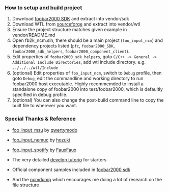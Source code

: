 ### How to setup and build project

1. Download [foobar2000 SDK](https://www.foobar2000.org/SDK) and extract into vendor/sdk
2. Download WTL from [sourceforge](https://sourceforge.net/projects/wtl/) and extract into vendor/wtl
3. Ensure the project structure matches given example in vendor/README.md
4. Open fb2k_ncm.sln, there should be a main project (`foo_input_ncm`) and dependency projects listed (`pfc`, `foobar2000_SDK`, `foobar2000_sdk_helpers`, `foobar2000_component_client`).
5. Edit properties of `foobar2000_sdk_helpers`, goto `C/C++ -> General -> Additional Include Directories`, add wtl include directory. e.g. `../../../wtl/Include`
6. (optional) Edit properties of `foo_input_ncm`, switch to `Debug` profile, then goto `Debug`, edit the commandline and working directory to run foobar2000 host executable. Highly recommemded to install a standalone copy of foobar2000 into test/foobar2000, which is defaultly specified in debug profile.
7. (optional) You can also change the post-build command line to copy the built file to wherever you want.


### Special Thanks & Reference

- [foo_input_msu](https://github.com/qwertymodo/foo_input_msu) by [qwertymodo](https://github.com/qwertymodo)
- [foo_input_nemuc](https://github.com/hozuki/foo_input_nemuc) by [hozuki](https://github.com/hozuki)
- [foo_input_spotify](https://github.com/FauxFaux/foo_input_spotify) by [FauxFaux](https://github.com/FauxFaux)
- The very detailed [develop tutorio](http://yirkha.fud.cz/tmp/496351ef.tutorial-draft.html) for starters
- Official component samples included in [foobar2000 sdk](https://www.foobar2000.org/SDK)
  
- And the [ncmdump](https://github.com/anonymous5l/ncmdump) which encourages me doing a lot of research on the file structure